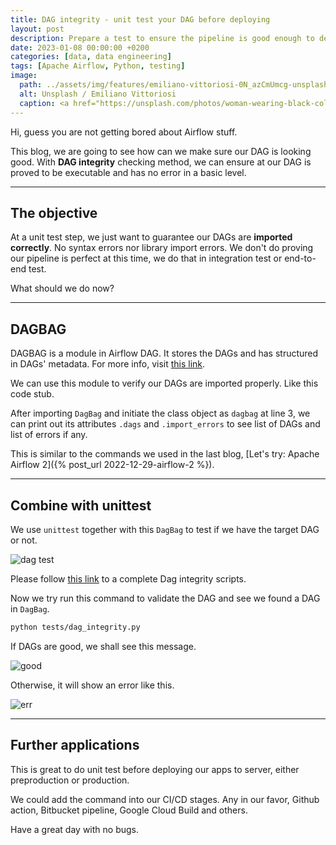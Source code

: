 ```yaml
---
title: DAG integrity - unit test your DAG before deploying
layout: post
description: Prepare a test to ensure the pipeline is good enough to deploy
date: 2023-01-08 00:00:00 +0200
categories: [data, data engineering]
tags: [Apache Airflow, Python, testing]
image:
  path: ../assets/img/features/emiliano-vittoriosi-0N_azCmUmcg-unsplash.jpg
  alt: Unsplash / Emiliano Vittoriosi
  caption: <a href="https://unsplash.com/photos/woman-wearing-black-collared-jacket-0N_azCmUmcg">Unsplash / Emiliano Vittoriosi</a>
---
```


Hi, guess you are not getting bored about Airflow stuff.

This blog, we are going to see how can we make sure our DAG is looking good. With **DAG integrity** checking method, we can ensure at our DAG is proved to be executable and has no error in a basic level.

---

## The objective

At a unit test step, we just want to guarantee our DAGs are **imported correctly**. No syntax errors nor library import errors. We don't do proving our pipeline is perfect at this time, we do that in integration test or end-to-end test.

What should we do now?

---

## DAGBAG

DAGBAG is a module in Airflow DAG. It stores the DAGs and has structured in DAGs' metadata. For more info, visit [this link](https://airflow.apache.org/docs/apache-airflow/stable/_api/airflow/models/dagbag/index.html).

We can use this module to verify our DAGs are imported properly. Like this code stub.

<script src="https://gist.github.com/bluebirz/b371537716e5c19b8d42b5044da2afe7.js"></script>

After importing `DagBag` and initiate the class object as `dagbag` at line 3, we can print out its attributes `.dags` and `.import_errors` to see list of DAGs and list of errors if any.

This is similar to the commands we used in the last blog, [Let's try: Apache Airflow 2]({% post_url 2022-12-29-airflow-2 %}).

---

## Combine with unittest

We use `unittest` together with this `DagBag` to test if we have the target DAG or not.

![dag test](https://bluebirzdotnet.s3.ap-southeast-1.amazonaws.com/dag-integrity/Screenshot+2566-01-05+at+20.25.01.png)

Please follow [this link](https://github.com/bluebirz/airflow-docker/blob/main/dags/sample_project/tests/dag_integrity.py) to a complete Dag integrity scripts.

Now we try run this command to validate the DAG and see we found a DAG in `DagBag`.

```sh
python tests/dag_integrity.py
```

If DAGs are good, we shall see this message.

![good](https://bluebirzdotnet.s3.ap-southeast-1.amazonaws.com/dag-integrity/Screenshot+2566-01-01+at+20.49.18.png)

Otherwise, it will show an error like this.

![err](https://bluebirzdotnet.s3.ap-southeast-1.amazonaws.com/dag-integrity/Screenshot+2566-01-01+at+20.59.07.png)

---

## Further applications

This is great to do unit test before deploying our apps to server, either preproduction or production.

We could add the command into our CI/CD stages. Any in our favor, Github action, Bitbucket pipeline, Google Cloud Build and others.

Have a great day with no bugs.
